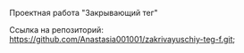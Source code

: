 Проектная работа "Закрывающий тег"

Ссылка на репозиторий: https://github.com/Anastasia001001/zakrivayuschiy-teg-f.git;
